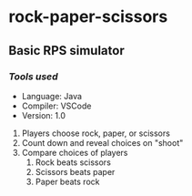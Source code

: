 # rock-paper-scissors
## Basic RPS simulator
### *Tools used*
- Language: Java
- Compiler: VSCode
- Version: 1.0

1. Players choose rock, paper, or scissors
2. Count down and reveal choices on "shoot"
3. Compare choices of players
   1. Rock beats scissors
   2. Scissors beats paper
   3. Paper beats rock